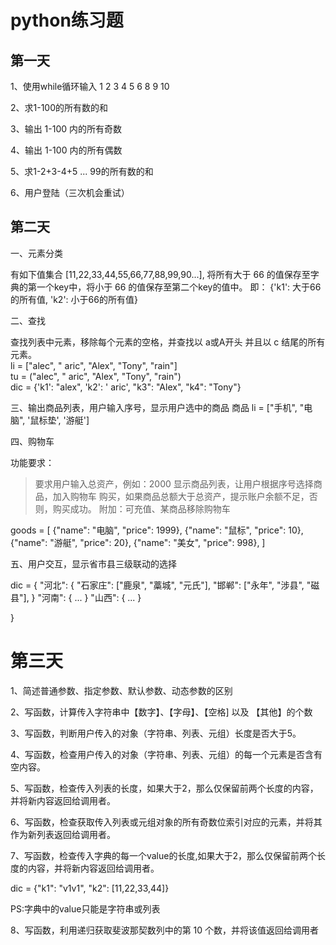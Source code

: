 # python练习题
## 第一天
1、使用while循环输入 1 2 3 4 5 6     8 9 10

2、求1-100的所有数的和

3、输出 1-100 内的所有奇数

4、输出 1-100 内的所有偶数

5、求1-2+3-4+5 ... 99的所有数的和

6、用户登陆（三次机会重试）

## 第二天
一、元素分类

有如下值集合 [11,22,33,44,55,66,77,88,99,90...\],
将所有大于 66 的值保存至字典的第一个key中，将小于 66 的值保存至第二个key的值中。
即： {'k1': 大于66的所有值, 'k2': 小于66的所有值}

二、查找

查找列表中元素，移除每个元素的空格，并查找以 a或A开头 并且以 c 结尾的所有元素。
    <br>li = \["alec", " aric", "Alex", "Tony", "rain"]
    <br>tu = ("alec", " aric", "Alex", "Tony", "rain")
    <br>dic = {'k1': "alex", 'k2': ' aric',  "k3": "Alex", "k4": "Tony"}

三、输出商品列表，用户输入序号，显示用户选中的商品
    商品 li = \["手机", "电脑", '鼠标垫', '游艇']

四、购物车

功能要求：

>要求用户输入总资产，例如：2000
显示商品列表，让用户根据序号选择商品，加入购物车
购买，如果商品总额大于总资产，提示账户余额不足，否则，购买成功。
附加：可充值、某商品移除购物车

goods = \[
    {"name": "电脑", "price": 1999},
    {"name": "鼠标", "price": 10},
    {"name": "游艇", "price": 20},
    {"name": "美女", "price": 998},
]

五、用户交互，显示省市县三级联动的选择

dic = {
    "河北": {
        "石家庄": \["鹿泉", "藁城", "元氏"],
        "邯郸": \["永年", "涉县", "磁县"],
    }
    "河南": {
        ...
    }
    "山西": {
        ...
    }

}
# 第三天

1、简述普通参数、指定参数、默认参数、动态参数的区别

2、写函数，计算传入字符串中【数字】、【字母】、【空格] 以及 【其他】的个数

3、写函数，判断用户传入的对象（字符串、列表、元组）长度是否大于5。

4、写函数，检查用户传入的对象（字符串、列表、元组）的每一个元素是否含有空内容。

5、写函数，检查传入列表的长度，如果大于2，那么仅保留前两个长度的内容，并将新内容返回给调用者。

6、写函数，检查获取传入列表或元组对象的所有奇数位索引对应的元素，并将其作为新列表返回给调用者。

7、写函数，检查传入字典的每一个value的长度,如果大于2，那么仅保留前两个长度的内容，并将新内容返回给调用者。

dic = {"k1": "v1v1", "k2": \[11,22,33,44]}

PS:字典中的value只能是字符串或列表

8、写函数，利用递归获取斐波那契数列中的第 10 个数，并将该值返回给调用者


　　